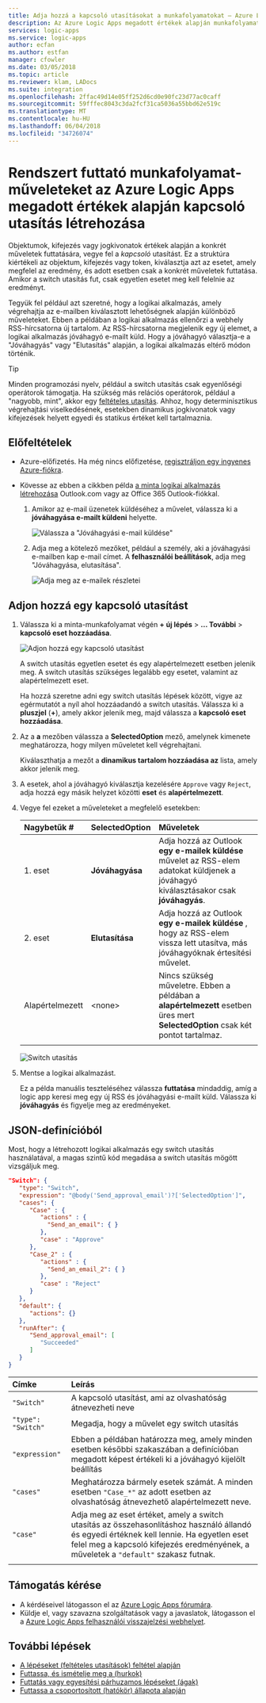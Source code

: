 ```yaml
---
title: Adja hozzá a kapcsoló utasításokat a munkafolyamatokat – Azure Logic Apps |} Microsoft Docs
description: Az Azure Logic Apps megadott értékek alapján munkafolyamat-műveleteket szabályzó kapcsoló utasítás létrehozása
services: logic-apps
ms.service: logic-apps
author: ecfan
ms.author: estfan
manager: cfowler
ms.date: 03/05/2018
ms.topic: article
ms.reviewer: klam, LADocs
ms.suite: integration
ms.openlocfilehash: 2ffac49d14e05ff252d6cd0e90fc23d77ac0caff
ms.sourcegitcommit: 59fffec8043c3da2fcf31ca5036a55bbd62e519c
ms.translationtype: MT
ms.contentlocale: hu-HU
ms.lasthandoff: 06/04/2018
ms.locfileid: "34726074"
---
```

# <a name="create-switch-statements-that-run-workflow-actions-based-on-specific-values-in-azure-logic-apps"></a>Rendszert futtató munkafolyamat-műveleteket az Azure Logic Apps megadott értékek alapján kapcsoló utasítás létrehozása

Objektumok, kifejezés vagy jogkivonatok értékek alapján a konkrét műveletek futtatására, vegye fel a *kapcsoló* utasítást. Ez a struktúra kiértékeli az objektum, kifejezés vagy token, kiválasztja azt az esetet, amely megfelel az eredmény, és adott esetben csak a konkrét műveletek futtatása. Amikor a switch utasítás fut, csak egyetlen esetet meg kell felelnie az eredményt.

Tegyük fel például azt szeretné, hogy a logikai alkalmazás, amely végrehajtja az e-mailben kiválasztott lehetőségnek alapján különböző műveleteket. Ebben a példában a logikai alkalmazás ellenőrzi a webhely RSS-hírcsatorna új tartalom. Az RSS-hírcsatorna megjelenik egy új elemet, a logikai alkalmazás jóváhagyó e-mailt küld. Hogy a jóváhagyó választja-e a "Jóváhagyás" vagy "Elutasítás" alapján, a logikai alkalmazás eltérő módon történik.

> [!TIP]
> Minden programozási nyelv, például a switch utasítás csak egyenlőségi operátorok támogatja. Ha szükség más relációs operátorok, például a "nagyobb, mint", akkor egy [feltételes utasítás](#conditions).
> Ahhoz, hogy determinisztikus végrehajtási viselkedésének, esetekben dinamikus jogkivonatok vagy kifejezések helyett egyedi és statikus értéket kell tartalmaznia.

## <a name="prerequisites"></a>Előfeltételek

* Azure-előfizetés. Ha még nincs előfizetése, [regisztráljon egy ingyenes Azure-fiókra](https://azure.microsoft.com/free/).

* Kövesse az ebben a cikkben példa [a minta logikai alkalmazás létrehozása](../logic-apps/quickstart-create-first-logic-app-workflow.md) Outlook.com vagy az Office 365 Outlook-fiókkal.

  1. Amikor az e-mail üzenetek küldéséhez a művelet, válassza ki a **jóváhagyása e-mailt küldeni** helyette.

     ![Válassza a "Jóváhagyási e-mail küldése"](./media/logic-apps-control-flow-switch-statement/send-approval-email-action.png)

  2. Adja meg a kötelező mezőket, például a személy, aki a jóváhagyási e-mailben kap e-mail címet. 
  A **felhasználói beállítások**, adja meg "Jóváhagyása, elutasítása".

     ![Adja meg az e-mailek részletei](./media/logic-apps-control-flow-switch-statement/send-approval-email-details.png)

## <a name="add-a-switch-statement"></a>Adjon hozzá egy kapcsoló utasítást

1. Válassza ki a minta-munkafolyamat végén **+ új lépés** > **... További** > **kapcsoló eset hozzáadása**. 

   ![Adjon hozzá egy kapcsoló utasítást](./media/logic-apps-control-flow-switch-statement/add-switch-statement.png)

   A switch utasítás egyetlen esetet és egy alapértelmezett esetben jelenik meg. 
   A switch utasítás szükséges legalább egy esetet, valamint az alapértelmezett eset. 

   Ha hozzá szeretne adni egy switch utasítás lépések között, vigye az egérmutatót a nyíl ahol hozzáadandó a switch utasítás. 
   Válassza ki a **pluszjel** (**+**), amely akkor jelenik meg, majd válassza a **kapcsoló eset hozzáadása**.

4. Az a **a** mezőben válassza a **SelectedOption** mező, amelynek kimenete meghatározza, hogy milyen műveletet kell végrehajtani. 
   
   Kiválaszthatja a mezőt a **dinamikus tartalom hozzáadása az** lista, amely akkor jelenik meg.

5. A esetek, ahol a jóváhagyó kiválasztja kezelésére `Approve` vagy `Reject`, adja hozzá egy másik helyzet közötti **eset** és **alapértelmezett**. 
   
6. Vegye fel ezeket a műveleteket a megfelelő esetekben:

   | Nagybetűk # | **SelectedOption** | Műveletek |
   |:------ |:-------------------|:------ |
   | 1. eset | **Jóváhagyása** | Adja hozzá az Outlook **egy e-mailek küldése** művelet az RSS-elem adatokat küldjenek a jóváhagyó kiválasztásakor csak **jóváhagyás**. |
   | 2. eset | **Elutasítása** | Adja hozzá az Outlook **egy e-mailek küldése** , hogy az RSS-elem vissza lett utasítva, más jóváhagyóknak értesítési művelet. |
   | Alapértelmezett | \<none\> | Nincs szükség műveletre. Ebben a példában a **alapértelmezett** esetben üres mert **SelectedOption** csak két pontot tartalmaz. |
   |         |          |

   ![Switch utasítás](./media/logic-apps-control-flow-switch-statement/switch.png)

7. Mentse a logikai alkalmazást. 

   Ez a példa manuális teszteléséhez válassza **futtatása** mindaddig, amíg a logic app keresi meg egy új RSS és jóváhagyási e-mailt küld. 
   Válassza ki **jóváhagyás** és figyelje meg az eredményeket.

## <a name="json-definition"></a>JSON-definícióból

Most, hogy a létrehozott logikai alkalmazás egy switch utasítás használatával, a magas szintű kód megadása a switch utasítás mögött vizsgáljuk meg.

``` json
"Switch": {
   "type": "Switch",
   "expression": "@body('Send_approval_email')?['SelectedOption']",
   "cases": {
      "Case" : {
         "actions" : {
           "Send_an_email": { }
         },
         "case" : "Approve"
      },
      "Case_2" : {
         "actions" : {
           "Send_an_email_2": { }
         },
         "case" : "Reject"
      }
   },
   "default": {
      "actions": {}
   },
   "runAfter": {
      "Send_approval_email": [
         "Succeeded"
      ]
   }
}
```

| Címke              | Leírás |
| :----------------- | :---------- |
| `"Switch"`         | A kapcsoló utasítást, ami az olvashatóság átnevezheti neve |
| `"type": "Switch"` | Megadja, hogy a művelet egy switch utasítás |
| `"expression"`     | Ebben a példában határozza meg, amely minden esetben későbbi szakaszában a definícióban megadott képest értékeli ki a jóváhagyó kijelölt beállítás |
| `"cases"` | Meghatározza bármely esetek számát. A minden esetben `"Case_*"` az adott esetben az olvashatóság átnevezhető alapértelmezett neve. |
| `"case"` | Adja meg az eset értéket, amely a switch utasítás az összehasonlításhoz használó állandó és egyedi értéknek kell lennie. Ha egyetlen eset felel meg a kapcsoló kifejezés eredményének, a műveletek a `"default"` szakasz futnak.
|           |         |

## <a name="get-support"></a>Támogatás kérése

* A kérdéseivel látogasson el az [Azure Logic Apps fórumára](https://social.msdn.microsoft.com/Forums/en-US/home?forum=azurelogicapps).
* Küldje el, vagy szavazna szolgáltatások vagy a javaslatok, látogasson el a [Azure Logic Apps felhasználói visszajelzési webhelyet](http://aka.ms/logicapps-wish).

## <a name="next-steps"></a>További lépések

* [A lépéseket (feltételes utasítások) feltétel alapján](../logic-apps/logic-apps-control-flow-conditional-statement.md)
* [Futtassa, és ismételje meg a (hurkok)](../logic-apps/logic-apps-control-flow-loops.md)
* [Futtatás vagy egyesítési párhuzamos lépéseket (ágak)](../logic-apps/logic-apps-control-flow-branches.md)
* [Futtassa a csoportosított (hatókör) állapota alapján](../logic-apps/logic-apps-control-flow-run-steps-group-scopes.md)
